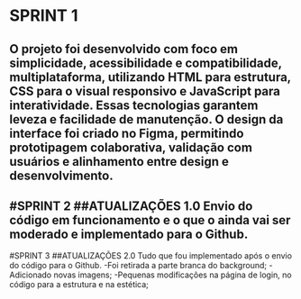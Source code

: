 # SPRINT 1

O projeto foi desenvolvido com foco em simplicidade, acessibilidade e compatibilidade, multiplataforma, utilizando HTML para estrutura, CSS para o visual responsivo e JavaScript para interatividade. Essas tecnologias garantem leveza e facilidade de manutenção. O design da interface foi criado no Figma, permitindo prototipagem colaborativa, validação com usuários e alinhamento entre design e desenvolvimento.
---
#SPRINT 2
##ATUALIZAÇÕES 1.0
Envio do código em funcionamento e o que o ainda vai ser moderado e implementado para o Github.
---
#SPRINT 3
##ATUALIZAÇÕES 2.0
Tudo que fou implementado após o envio do código para o Github.
-Foi retirada a parte branca do background;
-Adicionado novas imagens;
-Pequenas modificações na página de login, no código para a estrutura e na estética;
